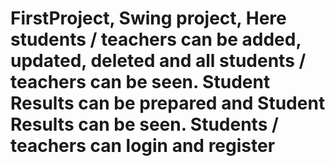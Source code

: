 # FirstProject, Swing project, Here students / teachers can be added, updated, deleted and all students / teachers can be seen. Student Results can be prepared and Student Results can be seen. Students / teachers can login and register
